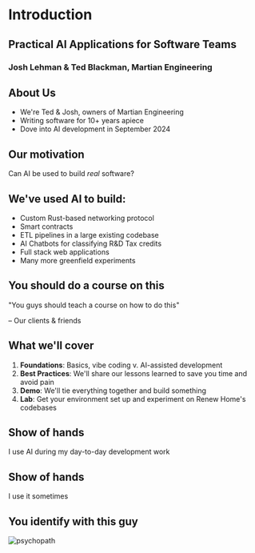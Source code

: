 # Introduction
<!-- section-time: 5m -->

## Practical AI Applications for Software Teams 

### Josh Lehman & Ted Blackman, Martian Engineering

## About Us

- We're Ted & Josh, owners of Martian Engineering
- Writing software for 10+ years apiece
- Dove into AI development in September 2024

## Our motivation
<!-- hide-title, lead -->

Can AI be used to build *real* software?

## We've used AI to build:

- Custom Rust-based networking protocol
- Smart contracts
- ETL pipelines in a large existing codebase
- AI Chatbots for classifying R&D Tax credits
- Full stack web applications
- Many more greenfield experiments

## You should do a course on this
<!-- hide-title, lead -->

"You guys should teach a course on how to do this" 

– Our clients & friends

## What we'll cover

1. **Foundations**: Basics, vibe coding v. AI-assisted development
2. **Best Practices**: We'll share our lessons learned to save you time and avoid pain
3. **Demo**: We'll tie everything together and build something
4. **Lab**: Get your environment set up and experiment on Renew Home's codebases

## Show of hands
<!-- lead -->

I use AI during my day-to-day development work

## Show of hands
<!-- lead -->

I use it sometimes

## You identify with this guy

![psychopath](/psychopath.png)
